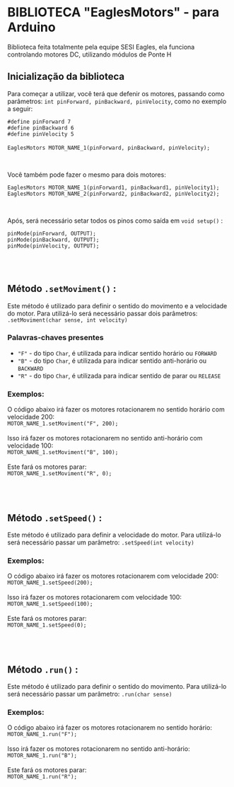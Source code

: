 # BIBLIOTECA "EaglesMotors" - para Arduino
<p>Biblioteca feita totalmente pela equipe SESI Eagles, ela funciona controlando motores DC, utilizando módulos de Ponte H</p>

<div>
    <h2>Inicialização da biblioteca</h2>
    <p>
        Para começar a utilizar, você terá que defenir os motores, passando como parâmetros: <code>int pinForward, pinBackward, pinVelocity</code>, como no exemplo a seguir:
    </p>
    <p>
        <code>#define pinForward 7</code><br>
        <code>#define pinBackward 6</code><br>
        <code>#define pinVelocity 5</code><br>
        <br>
        <code>EaglesMotors MOTOR_NAME_1(pinForward, pinBackward, pinVelocity);</code> 
    </p>
    <br>
    <p>
        Você também pode fazer o mesmo para dois motores: 
    </p>
    <p>
        <code>EaglesMotors MOTOR_NAME_1(pinForward1, pinBackward1, pinVelocity1);</code><br>
        <code>EaglesMotors MOTOR_NAME_2(pinForward2, pinBackward2, pinVelocity2);</code>
    </p>
    <br>
    <p>
        Após, será necessário setar todos os pinos como saída em <code>void setup()</code> :
    </p>
    <p> 
        <code>pinMode(pinForward, OUTPUT);</code><br>
        <code>pinMode(pinBackward, OUTPUT);</code><br>
        <code>pinMode(pinVelocity, OUTPUT);</code>
    </p>
</div>
<br><br>
<div>
    <h2>Método <code>.setMoviment()</code> :</h2>
    <p>
        Este método é utilizado para definir o sentido do movimento e a velocidade do motor. Para utilizá-lo será necessário passar dois parâmetros: <code>.setMoviment(char sense, int velocity)</code>
    </p>
    <div>
        <h3>Palavras-chaves presentes</h3>
        <ul>
          <li><code>"F"</code> - do tipo <code>Char</code>, é utilizada para indicar sentido horário ou <code>FORWARD</code></li>
          <li><code>"B"</code> - do tipo <code>Char</code>, é utilizada para indicar sentido anti-horário ou <code>BACKWARD</code></li>
          <li><code>"R"</code> - do tipo <code>Char</code>, é utilizada para indicar sentido de parar ou <code>RELEASE</code></li>
        </ul>
    </div>
    <div>
        <h3>Exemplos: </h3>
        O código abaixo irá fazer os motores rotacionarem no sentido horário com velocidade 200: <br>
        <code>MOTOR_NAME_1.setMoviment("F", 200);</code> <br><br>
        Isso irá fazer os motores rotacionarem no sentido anti-horário com velocidade 100: <br>
        <code>MOTOR_NAME_1.setMoviment("B", 100);</code> <br><br>
        Este fará os motores parar: <br>
        <code>MOTOR_NAME_1.setMoviment("R", 0);</code> <br><br>
    </div>
</div>
<br><br>
<div>
    <h2>Método <code>.setSpeed()</code> :</h2>
    <p>
        Este método é utilizado para definir a velocidade do motor. Para utilizá-lo será necessário passar um parâmetro: <code>.setSpeed(int velocity)</code>
    </p>
    <div>
        <h3>Exemplos: </h3>
        O código abaixo irá fazer os motores rotacionarem com velocidade 200: <br>
        <code>MOTOR_NAME_1.setSpeed(200);</code> <br><br>
        Isso irá fazer os motores rotacionarem com velocidade 100: <br>
        <code>MOTOR_NAME_1.setSpeed(100);</code> <br><br>
        Este fará os motores parar: <br>
        <code>MOTOR_NAME_1.setSpeed(0);</code> <br><br>
    </div>
</div>
<br><br>
<div>
    <h2>Método <code>.run()</code> :</h2>
    <p>
        Este método é utilizado para definir o sentido do movimento. Para utilizá-lo será necessário passar um parâmetro: <code>.run(char sense)</code>
    </p>
    <div>
        <h3>Exemplos: </h3>
        O código abaixo irá fazer os motores rotacionarem no sentido horário: <br>
        <code>MOTOR_NAME_1.run("F");</code> <br><br>
        Isso irá fazer os motores rotacionarem no sentido anti-horário: <br>
        <code>MOTOR_NAME_1.run("B");</code> <br><br>
        Este fará os motores parar: <br>
        <code>MOTOR_NAME_1.run("R");</code> <br><br>
    </div>
</div>

